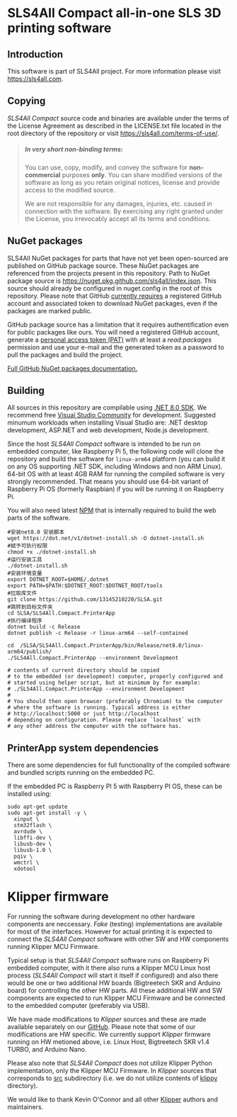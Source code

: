 # SLS4All Compact all-in-one SLS 3D printing software

## Introduction
This software is part of SLS4All project. For more information please visit https://sls4all.com.

## Copying
*SLS4All Compact* source code and binaries are available under the terms of the 
License Agreement as described in the LICENSE.txt file located 
in the root directory of the repository or visit 
https://sls4all.com/terms-of-use/.

>##### In very short non-binding terms:
>You can use, copy, modify, and convey the software for **non-commercial** purposes **only**.
You can share modified versions of the software as long as you retain original notices, license 
and provide access to the modified source.
>
>We are not responsible for any damages, injuries, etc. caused in connection with the software. By exercising any right granted under the License, you irrevocably accept all its terms and conditions.

## NuGet packages
SLS4All NuGet packages for parts that have not yet been open-sourced are published on GitHub package source.
These NuGet packages are referenced from the projects present in this repository.
Path to NuGet package source is https://nuget.pkg.github.com/sls4all/index.json.
This source should already be configured in nuget.config in the root of this repository. 
Please note that GitHub [currently requires](https://docs.github.com/en/packages/working-with-a-github-packages-registry/working-with-the-nuget-registry#authenticating-with-a-personal-access-token) a registered GitHub account and associated token to download NuGet packages, even if the packages are marked public. 

GitHub package source has a limitation that it requires authentification even for public packages like ours. 
You will need a registered GitHub account, generate a [personal access token (PAT)](https://github.com/settings/tokens/new) 
with at least a *read:packages* permission and use your e-mail and the generated 
token as a password to pull the packages and build the project.

[Full GitHub NuGet packages documentation.](https://docs.github.com/en/packages/working-with-a-github-packages-registry/working-with-the-nuget-registry)

## Building
All sources in this repository are compilable using [.NET 8.0 SDK](https://dotnet.microsoft.com/en-us/download/dotnet/8.0). 
We recommend free [Visual Studio Community](https://visualstudio.microsoft.com/cs/vs/community/) for development. Suggested minumum workloads when installing Visual Studio are: 
.NET desktop development, ASP.NET and web development, Node.js development.

Since the host *SLS4All Compact* software is intended to be run on embedded computer, like Raspberry Pi 5,
the following code will clone the repository and build the software for `linux-arm64` platform (you can build it on any OS supporting .NET SDK, including Windows and non ARM Linux). 
64-bit OS with at least 4GB RAM for running the compiled software is very strongly recommended. That means you should use 64-bit variant of Raspberry Pi OS (formerly Raspbian) 
if you will be running it on Raspberry Pi.

You will also need latest [NPM](https://www.npmjs.com/) that is internally required to build the web parts of the software.

```
#安装net8.0 安装脚本
wget https://dot.net/v1/dotnet-install.sh -O dotnet-install.sh
#赋予可执行权限
chmod +x ./dotnet-install.sh
#运行安装工具
./dotnet-install.sh
#安装环境变量
export DOTNET_ROOT=$HOME/.dotnet
export PATH=$PATH:$DOTNET_ROOT:$DOTNET_ROOT/tools
#拉取库文件
git clone https://github.com/13145210220/SLSA.git
#跳转到目标文件夹
cd SLSA/SLS4All.Compact.PrinterApp
#执行编译程序
dotnet build -c Release
dotnet publish -c Release -r linux-arm64 --self-contained

cd  /SLSA/SLS4All.Compact.PrinterApp/bin/Release/net8.0/linux-arm64/publish/
./SLS4All.Compact.PrinterApp --environment Development

# contents of current directory should be copied 
# to the embedded (or development) computer, properly configured and
# started using helper script, but at minimum by for example:
# ./SLS4All.Compact.PrinterApp --environment Development
#
# You should then open browser (preferably Chromium) to the computer 
# where the software is running. Typical address is either 
# http://localhost:5000 or just http://localhost
# depending on configuration. Please replace `localhost` with
# any other address the computer with the software has.
```

## PrinterApp system dependencies

There are some dependencies for full functionality of the compiled software and bundled scripts running on the embedded PC.

If the embedded PC is Raspberry PI 5 with Raspberry PI OS, these can be installed using:

```
sudo apt-get update
sudo apt-get install -y \
  xinput \
  stm32flash \
  avrdude \
  libffi-dev \
  libusb-dev \
  libusb-1.0 \
  pqiv \
  wmctrl \
  xdotool
```

# Klipper firmware
For running the software during development no other hardware components are neccessary.
*Fake* (testing) implementations are available for most of the interfaces. However for actual 
printing it is expected to connect the *SLS4All Compact* software with other SW and HW components 
running Klipper MCU Firmware.

Typical setup is that *SLS4All Compact* software runs on Raspberry Pi embedded computer, 
with it there also runs a Klipper MCU Linux host process (*SLS4All Compact* will start it 
itself if configured) and also there would be one or two additional HW boards 
(Bigtreetech SKR and Arduino board) for controlling the other HW parts. All these additional HW 
and SW components are expected to run Klipper MCU Firmware and be connected to the embedded 
computer (preferably via USB).

We have made modifications to *Klipper* sources and these are made available separately
on our [GitHub](https://github.com/sls4all/SLS4All.Compact.Klipper). Please note that some 
of our modifications are HW specific. We currently support *Klipper* firmware running
on HW metioned above, i.e. Linux Host, Bigtreetech SKR v1.4 TURBO, and Arduino Nano.

Please also note that *SLS4All Compact* does not utilize Klipper Python implementation, 
only the Klipper MCU Firmware. In *Klipper* sources that corresponds to 
[src](https://github.com/sls4all/SLS4All.Compact.Klipper/tree/master/src) 
subdirectory (i.e. we do not utilize contents of 
[klippy](https://github.com/sls4all/SLS4All.Compact.Klipper/tree/master/klippy) directory).

We would like to thank Kevin O'Connor and all other [Klipper](https://www.klipper3d.org/) authors 
and maintainers.

